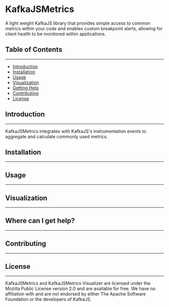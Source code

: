 # KafkaJSMetrics

A light weight KafkaJS library that provides simple access to common metrics within your code and enables custom breakpoint alerts, allowing for client health to be monitored within applications.

## Table of Contents

---

- [Introduction](#introduction)
- [Installation](#installation)
- [Usage](#usage)
- [Visualization](#visualization)
- [Getting Help](#where-can-i-get-help)
- [Contributing](#contributing)
- [License](#license)

## Introduction

---

KafkaJSMetrics integrates with KafkaJS's instrumentation events to aggregate and calculate commonly used metrics.

## Installation

---

## Usage

---

## Visualization

---

## Where can I get help?

---

## Contributing

---

## License

---

KafkaJSMetrics and KafkaJSMetrics Visualizer are licensed under the Mozilla Public License version 2.0 and are available for free. We have no affiliation with and are not endorsed by either The Apache Software Foundation or the developers of KafkaJS.
